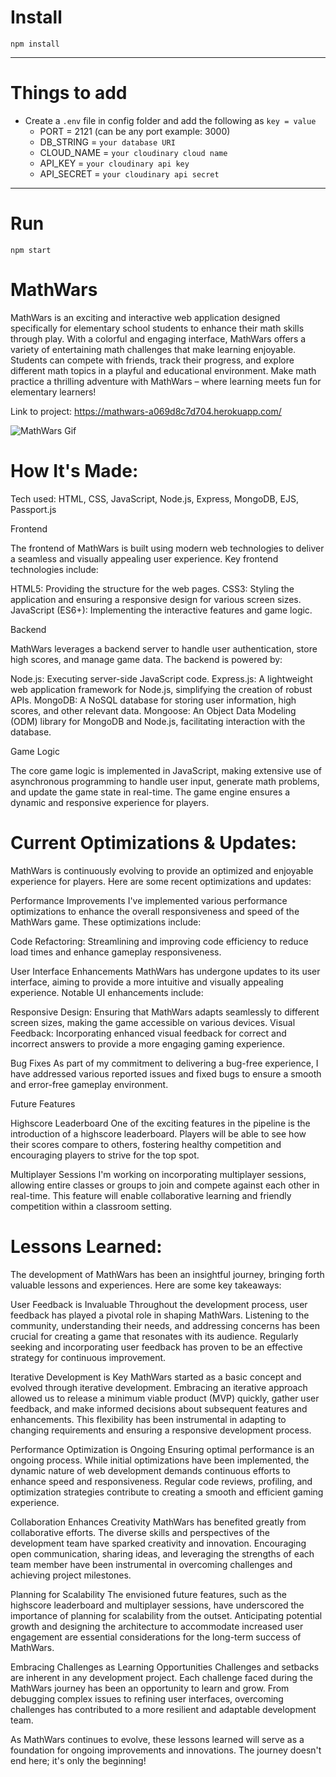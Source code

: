 # Install

`npm install`

---

# Things to add

- Create a `.env` file in config folder and add the following as `key = value`
  - PORT = 2121 (can be any port example: 3000)
  - DB_STRING = `your database URI`
  - CLOUD_NAME = `your cloudinary cloud name`
  - API_KEY = `your cloudinary api key`
  - API_SECRET = `your cloudinary api secret`

---

# Run

`npm start`

# MathWars

MathWars is an exciting and interactive web application designed specifically for elementary school students to enhance their math skills through play. With a colorful and engaging interface, MathWars offers a variety of entertaining math challenges that make learning enjoyable. Students can compete with friends, track their progress, and explore different math topics in a playful and educational environment. Make math practice a thrilling adventure with MathWars – where learning meets fun for elementary learners!

Link to project: https://mathwars-a069d8c7d704.herokuapp.com/


![MathWars Gif](<MathWars Gif - Made with Clipchamp.gif>)

# How It's Made:

Tech used: HTML, CSS, JavaScript, Node.js, Express, MongoDB, EJS, Passport.js

Frontend

The frontend of MathWars is built using modern web technologies to deliver a seamless and visually appealing user experience. Key frontend technologies include:

HTML5: Providing the structure for the web pages.
CSS3: Styling the application and ensuring a responsive design for various screen sizes.
JavaScript (ES6+): Implementing the interactive features and game logic.

Backend

MathWars leverages a backend server to handle user authentication, store high scores, and manage game data. The backend is powered by:

Node.js: Executing server-side JavaScript code.
Express.js: A lightweight web application framework for Node.js, simplifying the creation of robust APIs.
MongoDB: A NoSQL database for storing user information, high scores, and other relevant data.
Mongoose: An Object Data Modeling (ODM) library for MongoDB and Node.js, facilitating interaction with the database.

Game Logic

The core game logic is implemented in JavaScript, making extensive use of asynchronous programming to handle user input, generate math problems, and update the game state in real-time. The game engine ensures a dynamic and responsive experience for players.

# Current Optimizations & Updates:

MathWars is continuously evolving to provide an optimized and enjoyable experience for players. Here are some recent optimizations and updates:

Performance Improvements
I've implemented various performance optimizations to enhance the overall responsiveness and speed of the MathWars game. These optimizations include:

Code Refactoring: Streamlining and improving code efficiency to reduce load times and enhance gameplay responsiveness.

User Interface Enhancements
MathWars has undergone updates to its user interface, aiming to provide a more intuitive and visually appealing experience. Notable UI enhancements include:

Responsive Design: Ensuring that MathWars adapts seamlessly to different screen sizes, making the game accessible on various devices.
Visual Feedback: Incorporating enhanced visual feedback for correct and incorrect answers to provide a more engaging gaming experience.

Bug Fixes
As part of my commitment to delivering a bug-free experience, I have addressed various reported issues and fixed bugs to ensure a smooth and error-free gameplay environment.

Future Features

Highscore Leaderboard
One of the exciting features in the pipeline is the introduction of a highscore leaderboard. Players will be able to see how their scores compare to others, fostering healthy competition and encouraging players to strive for the top spot.

Multiplayer Sessions
I'm working on incorporating multiplayer sessions, allowing entire classes or groups to join and compete against each other in real-time. This feature will enable collaborative learning and friendly competition within a classroom setting.

# Lessons Learned:

The development of MathWars has been an insightful journey, bringing forth valuable lessons and experiences. Here are some key takeaways:

User Feedback is Invaluable
Throughout the development process, user feedback has played a pivotal role in shaping MathWars. Listening to the community, understanding their needs, and addressing concerns has been crucial for creating a game that resonates with its audience. Regularly seeking and incorporating user feedback has proven to be an effective strategy for continuous improvement.

Iterative Development is Key
MathWars started as a basic concept and evolved through iterative development. Embracing an iterative approach allowed us to release a minimum viable product (MVP) quickly, gather user feedback, and make informed decisions about subsequent features and enhancements. This flexibility has been instrumental in adapting to changing requirements and ensuring a responsive development process.

Performance Optimization is Ongoing
Ensuring optimal performance is an ongoing process. While initial optimizations have been implemented, the dynamic nature of web development demands continuous efforts to enhance speed and responsiveness. Regular code reviews, profiling, and optimization strategies contribute to creating a smooth and efficient gaming experience.

Collaboration Enhances Creativity
MathWars has benefited greatly from collaborative efforts. The diverse skills and perspectives of the development team have sparked creativity and innovation. Encouraging open communication, sharing ideas, and leveraging the strengths of each team member have been instrumental in overcoming challenges and achieving project milestones.

Planning for Scalability
The envisioned future features, such as the highscore leaderboard and multiplayer sessions, have underscored the importance of planning for scalability from the outset. Anticipating potential growth and designing the architecture to accommodate increased user engagement are essential considerations for the long-term success of MathWars.

Embracing Challenges as Learning Opportunities
Challenges and setbacks are inherent in any development project. Each challenge faced during the MathWars journey has been an opportunity to learn and grow. From debugging complex issues to refining user interfaces, overcoming challenges has contributed to a more resilient and adaptable development team.

As MathWars continues to evolve, these lessons learned will serve as a foundation for ongoing improvements and innovations. The journey doesn't end here; it's only the beginning!